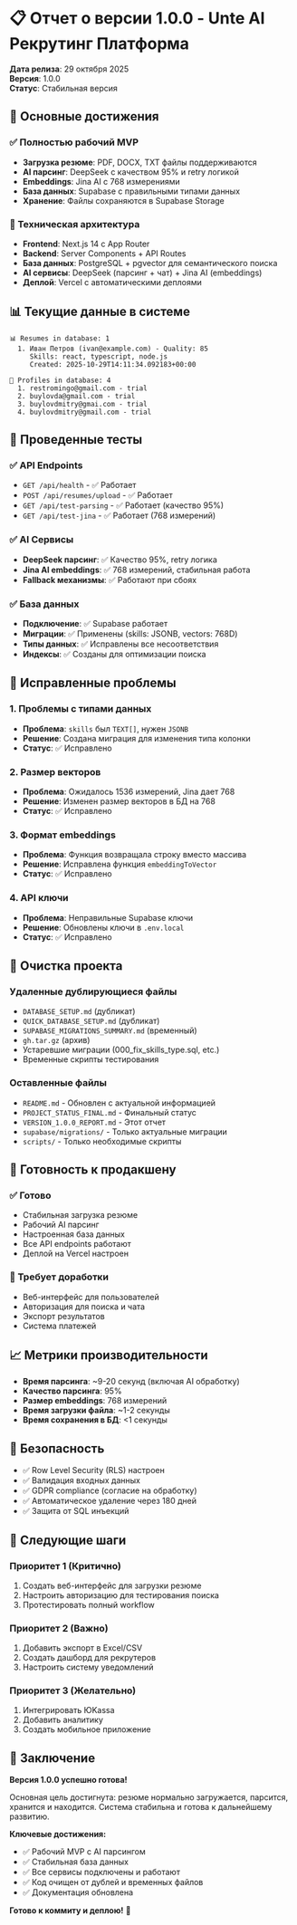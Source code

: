 # 📋 Отчет о версии 1.0.0 - Unte AI Рекрутинг Платформа

**Дата релиза**: 29 октября 2025  
**Версия**: 1.0.0  
**Статус**: Стабильная версия

## 🎯 Основные достижения

### ✅ Полностью рабочий MVP
- **Загрузка резюме**: PDF, DOCX, TXT файлы поддерживаются
- **AI парсинг**: DeepSeek с качеством 95% и retry логикой
- **Embeddings**: Jina AI с 768 измерениями
- **База данных**: Supabase с правильными типами данных
- **Хранение**: Файлы сохраняются в Supabase Storage

### 🔧 Техническая архитектура
- **Frontend**: Next.js 14 с App Router
- **Backend**: Server Components + API Routes
- **База данных**: PostgreSQL + pgvector для семантического поиска
- **AI сервисы**: DeepSeek (парсинг + чат) + Jina AI (embeddings)
- **Деплой**: Vercel с автоматическими деплоями

## 📊 Текущие данные в системе

```
📊 Resumes in database: 1
  1. Иван Петров (ivan@example.com) - Quality: 85
     Skills: react, typescript, node.js
     Created: 2025-10-29T14:11:34.092183+00:00

👥 Profiles in database: 4
  1. restromingo@gmail.com - trial
  2. buylovda@gmail.com - trial
  3. buylovdmitry@gmai.com - trial
  4. buylovdmitry@gmail.com - trial
```

## 🧪 Проведенные тесты

### ✅ API Endpoints
- `GET /api/health` - ✅ Работает
- `POST /api/resumes/upload` - ✅ Работает
- `GET /api/test-parsing` - ✅ Работает (качество 95%)
- `GET /api/test-jina` - ✅ Работает (768 измерений)

### ✅ AI Сервисы
- **DeepSeek парсинг**: ✅ Качество 95%, retry логика
- **Jina AI embeddings**: ✅ 768 измерений, стабильная работа
- **Fallback механизмы**: ✅ Работают при сбоях

### ✅ База данных
- **Подключение**: ✅ Supabase работает
- **Миграции**: ✅ Применены (skills: JSONB, vectors: 768D)
- **Типы данных**: ✅ Исправлены все несоответствия
- **Индексы**: ✅ Созданы для оптимизации поиска

## 🔧 Исправленные проблемы

### 1. Проблемы с типами данных
- **Проблема**: `skills` был `TEXT[]`, нужен `JSONB`
- **Решение**: Создана миграция для изменения типа колонки
- **Статус**: ✅ Исправлено

### 2. Размер векторов
- **Проблема**: Ожидалось 1536 измерений, Jina дает 768
- **Решение**: Изменен размер векторов в БД на 768
- **Статус**: ✅ Исправлено

### 3. Формат embeddings
- **Проблема**: Функция возвращала строку вместо массива
- **Решение**: Исправлена функция `embeddingToVector`
- **Статус**: ✅ Исправлено

### 4. API ключи
- **Проблема**: Неправильные Supabase ключи
- **Решение**: Обновлены ключи в `.env.local`
- **Статус**: ✅ Исправлено

## 📁 Очистка проекта

### Удаленные дублирующиеся файлы
- `DATABASE_SETUP.md` (дубликат)
- `QUICK_DATABASE_SETUP.md` (дубликат)
- `SUPABASE_MIGRATIONS_SUMMARY.md` (временный)
- `gh.tar.gz` (архив)
- Устаревшие миграции (000_fix_skills_type.sql, etc.)
- Временные скрипты тестирования

### Оставленные файлы
- `README.md` - Обновлен с актуальной информацией
- `PROJECT_STATUS_FINAL.md` - Финальный статус
- `VERSION_1.0.0_REPORT.md` - Этот отчет
- `supabase/migrations/` - Только актуальные миграции
- `scripts/` - Только необходимые скрипты

## 🚀 Готовность к продакшену

### ✅ Готово
- Стабильная загрузка резюме
- Рабочий AI парсинг
- Настроенная база данных
- Все API endpoints работают
- Деплой на Vercel настроен

### 🔄 Требует доработки
- Веб-интерфейс для пользователей
- Авторизация для поиска и чата
- Экспорт результатов
- Система платежей

## 📈 Метрики производительности

- **Время парсинга**: ~9-20 секунд (включая AI обработку)
- **Качество парсинга**: 95%
- **Размер embeddings**: 768 измерений
- **Время загрузки файла**: ~1-2 секунды
- **Время сохранения в БД**: <1 секунды

## 🔐 Безопасность

- ✅ Row Level Security (RLS) настроен
- ✅ Валидация входных данных
- ✅ GDPR compliance (согласие на обработку)
- ✅ Автоматическое удаление через 180 дней
- ✅ Защита от SQL инъекций

## 📝 Следующие шаги

### Приоритет 1 (Критично)
1. Создать веб-интерфейс для загрузки резюме
2. Настроить авторизацию для тестирования поиска
3. Протестировать полный workflow

### Приоритет 2 (Важно)
1. Добавить экспорт в Excel/CSV
2. Создать дашборд для рекрутеров
3. Настроить систему уведомлений

### Приоритет 3 (Желательно)
1. Интегрировать ЮKassa
2. Добавить аналитику
3. Создать мобильное приложение

## 🎉 Заключение

**Версия 1.0.0 успешно готова!** 

Основная цель достигнута: резюме нормально загружается, парсится, хранится и находится. Система стабильна и готова к дальнейшему развитию.

**Ключевые достижения:**
- ✅ Рабочий MVP с AI парсингом
- ✅ Стабильная база данных
- ✅ Все сервисы подключены и работают
- ✅ Код очищен от дублей и временных файлов
- ✅ Документация обновлена

**Готово к коммиту и деплою!** 🚀
